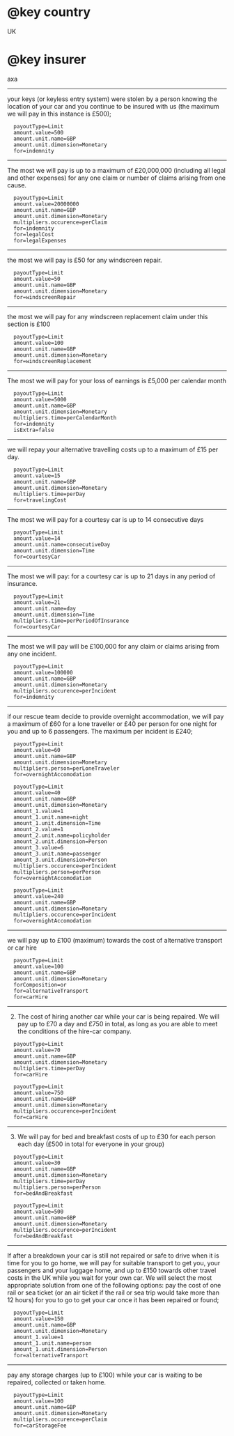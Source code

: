 # @key country
UK  

# @key insurer
axa

---
your keys (or keyless entry system) were stolen by a person knowing the location of your car and you continue to be insured with us (the maximum we will pay in this instance is £500);
        

```
  payoutType=Limit
  amount.value=500
  amount.unit.name=GBP
  amount.unit.dimension=Monetary
  for=indemnity
```
---
The most we will pay is up to a maximum of £20,000,000
(including all legal and other expenses) for any one claim or number of claims arising from one cause.
```
  payoutType=Limit
  amount.value=20000000
  amount.unit.name=GBP
  amount.unit.dimension=Monetary
  multipliers.occurence=perClaim
  for=indemnity
  for=legalCost
  for=legalExpenses
```

---
the most we will pay is £50 for any windscreen repair.
        
```
  payoutType=Limit
  amount.value=50
  amount.unit.name=GBP
  amount.unit.dimension=Monetary
  for=windscreenRepair
```

---
the most we will pay for any windscreen replacement claim under this section is £100

        
```
  payoutType=Limit
  amount.value=100
  amount.unit.name=GBP
  amount.unit.dimension=Monetary
  for=windscreenReplacement
```

---
The most we will pay for your loss of earnings is £5,000 per calendar month 

        
```
  payoutType=Limit
  amount.value=5000
  amount.unit.name=GBP
  amount.unit.dimension=Monetary
  multipliers.time=perCalendarMonth
  for=indemnity
  isExtra=false
```

---
we will repay your alternative travelling costs up to a maximum of £15 per day.
        
```
  payoutType=Limit
  amount.value=15
  amount.unit.name=GBP
  amount.unit.dimension=Monetary
  multipliers.time=perDay
  for=travelingCost
```

---
The most we will pay for a courtesy car  is up to 14 consecutive days

        
```
  payoutType=Limit
  amount.value=14
  amount.unit.name=consecutiveDay
  amount.unit.dimension=Time
  for=courtesyCar
```

---
The most we will pay: for a courtesy car is up to 21 days in any period of insurance.
```
  payoutType=Limit
  amount.value=21
  amount.unit.name=day
  amount.unit.dimension=Time
  multipliers.time=perPeriodOfInsurance
  for=courtesyCar
```

---
The most we will pay will be £100,000 for any claim or claims arising from any one incident.
```
  payoutType=Limit
  amount.value=100000
  amount.unit.name=GBP
  amount.unit.dimension=Monetary
  multipliers.occurence=perIncident
  for=indemnity
```

---
if our rescue team decide to provide overnight accommodation, we will pay a maximum of £60 for a lone traveller or £40 per person for one night for you and up to 6 passengers. The maximum per incident is £240;

```
  payoutType=Limit
  amount.value=60
  amount.unit.name=GBP
  amount.unit.dimension=Monetary
  multipliers.person=perLoneTraveler
  for=overnightAccomodation
```

```
  payoutType=Limit
  amount.value=40
  amount.unit.name=GBP
  amount.unit.dimension=Monetary
  amount_1.value=1
  amount_1.unit.name=night
  amount_1.unit.dimension=Time
  amount_2.value=1
  amount_2.unit.name=policyholder
  amount_2.unit.dimension=Person
  amount_3.value=6
  amount_3.unit.name=passenger
  amount_3.unit.dimension=Person
  multipliers.occurence=perIncident
  multipliers.person=perPerson
  for=overnightAccomodation
```

```
  payoutType=Limit
  amount.value=240
  amount.unit.name=GBP
  amount.unit.dimension=Monetary
  multipliers.occurence=perIncident
  for=overnightAccomodation
```


---
we will pay up to £100 (maximum) towards the cost of alternative transport or car hire
```
  payoutType=Limit
  amount.value=100
  amount.unit.name=GBP
  amount.unit.dimension=Monetary
  forComposition=or
  for=alternativeTransport
  for=carHire
```

---
2. The cost of hiring another car while your car is being repaired. We will pay up to £70 a day and £750 in total, as long as you are able to meet the conditions of the hire-car company.
```
  payoutType=Limit
  amount.value=70
  amount.unit.name=GBP
  amount.unit.dimension=Monetary
  multipliers.time=perDay
  for=carHire
```

```
  payoutType=Limit
  amount.value=750
  amount.unit.name=GBP
  amount.unit.dimension=Monetary
  multipliers.occurence=perIncident
  for=carHire
```


---
3. We will pay for bed and breakfast costs of up to £30 for each person each day (£500 in total for everyone in your group)
```
  payoutType=Limit
  amount.value=30
  amount.unit.name=GBP
  amount.unit.dimension=Monetary
  multipliers.time=perDay
  multipliers.person=perPerson
  for=bedAndBreakfast
```
```
  payoutType=Limit
  amount.value=500
  amount.unit.name=GBP
  amount.unit.dimension=Monetary
  multipliers.occurence=perIncident
  for=bedAndBreakfast
```
---
If after a breakdown your car is still not repaired or safe to drive when it is time for you to go home, we will pay for suitable transport to get you, your passengers and your luggage home, and up to £150 towards other travel costs in the UK while you wait for your own car. We will select the most appropriate solution from one of the following options:  pay the cost of one rail or sea ticket (or an air ticket if the rail or sea trip would take more
than 12 hours) for you to go to get your car once it has been repaired or found;
```
  payoutType=Limit
  amount.value=150
  amount.unit.name=GBP
  amount.unit.dimension=Monetary
  amount_1.value=1
  amount_1.unit.name=person
  amount_1.unit.dimension=Person
  for=alternativeTransport
```

---
pay any storage charges (up to £100) while your car is waiting to be repaired, collected or
taken home.
```
  payoutType=Limit
  amount.value=100
  amount.unit.name=GBP
  amount.unit.dimension=Monetary
  multipliers.occurence=perClaim
  for=carStorageFee
```